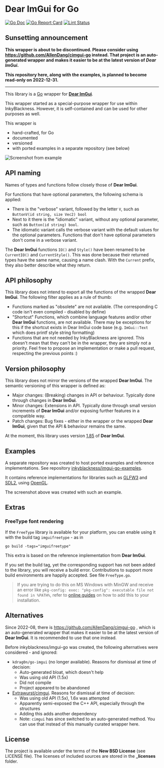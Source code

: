 # Dear ImGui for Go

[![Go Doc](https://img.shields.io/badge/go.dev-reference-007d9c?logo=go&logoColor=white&style=flat-square)](https://pkg.go.dev/github.com/inkyblackness/imgui-go/v2)
[![Go Report Card](https://goreportcard.com/badge/github.com/inkyblackness/imgui-go)](https://goreportcard.com/report/github.com/inkyblackness/imgui-go)
[![Lint Status](https://github.com/inkyblackness/imgui-go/workflows/golangci-lint/badge.svg)](https://github.com/inkyblackness/imgui-go/actions)

## Sunsetting announcement
**This wrapper is about to be discontinued. Please consider using https://github.com/AllenDang/cimgui-go instead.
That project is an auto-generated wrapper and makes it easier to be at the latest version of *Dear ImGui*.**

**This repository here, along with the examples, is planned to become read-only on 2022-12-31.**

---

This library is a [Go](https://www.golang.org) wrapper for **[Dear ImGui](https://github.com/ocornut/imgui)**.

This wrapper started as a special-purpose wrapper for use within InkyBlackness.
However, it is self-contained and can be used for other purposes as well.

This wrapper is
* hand-crafted, for Go
* documented
* versioned
* with ported examples in a separate repository (see below)

![Screenshot from example](assets/screenshot.png)

## API naming

Names of types and functions follow closely those of **Dear ImGui**.

For functions that have optional parameters, the following schema is applied:
* There is the "verbose" variant, followed by the letter `V`, such as `ButtonV(id string, size Vec2) bool`
* Next to it there is the "idiomatic" variant, without any optional parameter, such as `Button(id string) bool`.
* The idiomatic variant calls the verbose variant with the default values for the optional parameters.
Functions that don't have optional parameters don't come in a verbose variant.

The **Dear ImGui** functions `IO()` and `Style()` have been renamed to be `CurrentIO()` and `CurrentStyle()`.
This was done because their returned types have the same name, causing a name clash.
With the `Current` prefix, they also better describe what they return.

## API philosophy
This library does not intend to export all the functions of the wrapped **Dear ImGui**. The following filter applies as a rule of thumb:
* Functions marked as "obsolete" are not available. (The corresponding C code isn't even compiled - disabled by define)
* "Shortcut" Functions, which combine language features and/or other **Dear ImGui** functions, are not available. There may be exceptions for this if the shortcut exists in Dear ImGui code base (e.g. `ImGui::Text` which does printf style string formatting)
* Functions that are not needed by InkyBlackness are ignored. This doesn't mean that they can't be in the wrapper, they are simply not a priority. Feel free to propose an implementation or make a pull request, respecting the previous points :)

## Version philosophy
This library does not mirror the versions of the wrapped **Dear ImGui**. The semantic versioning of this wrapper is defined as:
* Major changes: (Breaking) changes in API or behaviour. Typically done through changes in **Dear ImGui**.
* Minor changes: Extensions in API. Typically done through small version increments of **Dear ImGui** and/or exposing further features in a compatible way.
* Patch changes: Bug fixes - either in the wrapper or the wrapped **Dear ImGui**, given that the API & behaviour remains the same.

At the moment, this library uses version [1.85](https://github.com/ocornut/imgui/releases/tag/v1.85) of **Dear ImGui**.

## Examples
A separate repository was created to host ported examples and reference implementations.
See repository [inkyblackness/imgui-go-examples](https://github.com/inkyblackness/imgui-go-examples).

It contains reference implementations for libraries such as [GLFW3](https://github.com/go-gl/glfw) and [SDL2](https://github.com/veandco/go-sdl2), using [OpenGL](https://github.com/go-gl/gl).

The screenshot above was created with such an example.

## Extras

### FreeType font rendering

If the `FreeType` library is available for your platform, you can enable using it with the build tag `imguifreetype` - as in
```
go build -tags="imguifreetype"
```
This extra is based on the reference implementation from **Dear ImGui**.

If you set the build tag, yet the corresponding support has not been added to the library, you will receive a build error.
Contributions to support more build environments are happily accepted. See file `FreeType.go`.

> If you are trying to do this on MS Windows with MinGW and receive an error like
> `pkg-config: exec: "pkg-config": executable file not found in %PATH%`,
> refer to [online guides](https://stackoverflow.com/questions/1710922/how-to-install-pkg-config-in-windows) on how to add this to your installation.

## Alternatives

Since 2022-08, there is https://github.com/AllenDang/cimgui-go , which is an auto-generated wrapper that
makes it easier to be at the latest version of **Dear ImGui**. It is recommended to use that one instead. 

Before inkyblackness/imgui-go was created, the following alternatives were considered - and ignored:
* `kdrag0n/go-imgui` (no longer available). Reasons for dismissal at time of decision:
  * Auto-generated bloat, which doesn't help
  * Was using old API (1.5x)
  * Did not compile
  * Project appeared to be abandoned
* [Extrawurst/cimgui](https://github.com/Extrawurst/cimgui). Reasons for dismissal at time of decision:
  * Was using old API (1.5x), 1.6x was attempted
  * Apparently semi-exposed the C++ API, especially through the structures
  * Adding this adds another dependency
  * Note: `cimgui` has since switched to an auto-generated method. You can use that instead of this manually curated wrapper here.


## License

The project is available under the terms of the **New BSD License** (see LICENSE file).
The licenses of included sources are stored in the **_licenses** folder.

